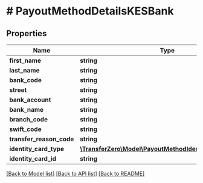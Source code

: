 # # PayoutMethodDetailsKESBank

## Properties

Name | Type | Description | Notes
------------ | ------------- | ------------- | -------------
**first_name** | **string** |  | 
**last_name** | **string** |  | 
**bank_code** | **string** |  | 
**street** | **string** |  | 
**bank_account** | **string** |  | 
**bank_name** | **string** |  | 
**branch_code** | **string** |  | [optional] 
**swift_code** | **string** |  | 
**transfer_reason_code** | **string** |  | 
**identity_card_type** | [**\TransferZero\Model\PayoutMethodIdentityCardTypeEnum**](PayoutMethodIdentityCardTypeEnum.md) |  | 
**identity_card_id** | **string** |  | 

[[Back to Model list]](../../README.md#documentation-for-models) [[Back to API list]](../../README.md#documentation-for-api-endpoints) [[Back to README]](../../README.md)



